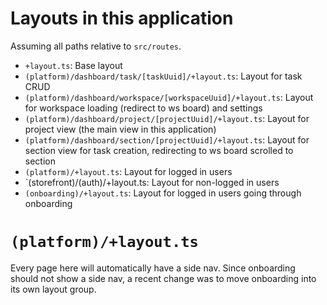 <!--
SPDX-FileCopyrightText: 2024 JWP Consulting GK

SPDX-License-Identifier: AGPL-3.0-or-later
-->

# Layouts in this application

Assuming all paths relative to `src/routes`.

- `+layout.ts`: Base layout
- `(platform)/dashboard/task/[taskUuid]/+layout.ts`: Layout for task CRUD
- `(platform)/dashboard/workspace/[workspaceUuid]/+layout.ts`: Layout for
  workspace loading (redirect to ws board) and settings
- `(platform)/dashboard/project/[projectUuid]/+layout.ts`: Layout for
  project view (the main view in this application)
- `(platform)/dashboard/section/[projectUuid]/+layout.ts`: Layout for
  section view for task creation, redirecting to ws board
  scrolled to section
- `(platform)/+layout.ts`: Layout for logged in users
- `(storefront)/(auth)/+layout.ts: Layout for non-logged in users
- `(onboarding)/+layout.ts`: Layout for logged in users going through
  onboarding

# `(platform)/+layout.ts`

Every page here will automatically have a side nav. Since onboarding should not
show a side nav, a recent change was to move onboarding into its own layout
group.
